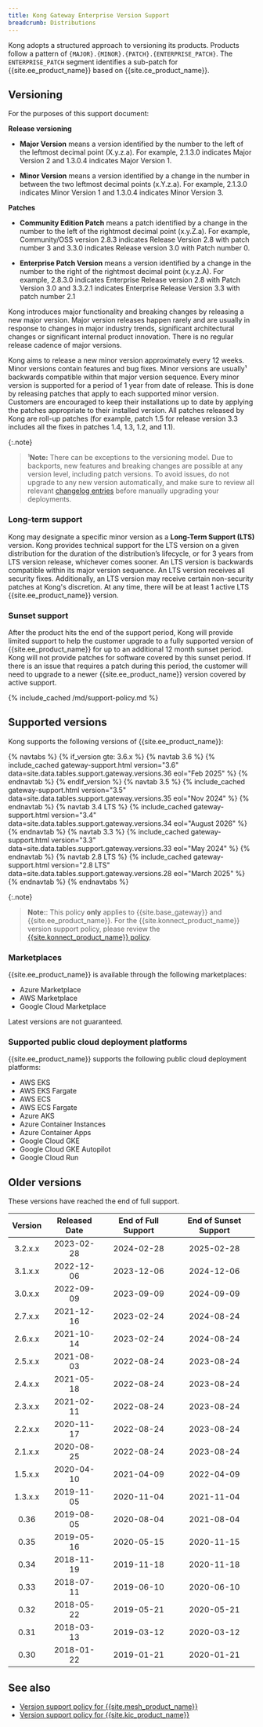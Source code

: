 ```yaml
---
title: Kong Gateway Enterprise Version Support
breadcrumb: Distributions
---
```


Kong adopts a structured approach to versioning its products.
Products follow a pattern of `{MAJOR}.{MINOR}.{PATCH}.{ENTERPRISE_PATCH}`.
The `ENTERPRISE_PATCH` segment identifies a sub-patch for {{site.ee_product_name}} based on {{site.ce_product_name}}.

## Versioning

For the purposes of this support document:

**Release versioning**
  * **Major Version** means a version identified by the number to the left of the leftmost decimal point (X.y.z.a). For example, 2.1.3.0 indicates Major Version 2 and 1.3.0.4 indicates Major Version 1.
  
  * **Minor Version** means a version identified by a change in the number in between the two leftmost decimal points (x.Y.z.a). For example, 2.1.3.0 indicates Minor Version 1 and 1.3.0.4 indicates Minor Version 3.

**Patches**
  * **Community Edition Patch** means a patch identified by a change in the number to the left of the rightmost decimal point (x.y.Z.a). For example, Community/OSS version 2.8.3 indicates Release Version 2.8 with patch number 3 and 3.3.0 indicates Release version 3.0 with Patch number 0.
  
  * **Enterprise Patch Version** means a version identified by a change in the number to the right of the rightmost decimal point (x.y.z.A). For example, 2.8.3.0 indicates Enterprise Release version 2.8 with Patch Version 3.0 and 3.3.2.1 indicates Enterprise Release Version 3.3 with patch number 2.1

Kong introduces major functionality and breaking changes by releasing a new major version. Major version releases happen rarely and are usually in response to changes in major industry trends, significant architectural changes or significant internal product innovation. There is no regular release cadence of major versions.

Kong aims to release a new minor version approximately every 12 weeks. Minor versions contain features and bug fixes. Minor versions are usually¹ backwards compatible within that major version sequence. Every minor version is supported for a period of 1 year from date of release. This is done by releasing patches that apply to each supported minor version. Customers are encouraged to keep their installations up to date by applying the patches appropriate to their installed version. All patches released by Kong are roll-up patches (for example, patch 1.5 for release version 3.3 includes all the fixes in patches 1.4, 1.3, 1.2, and 1.1).

{:.note}
> ¹**Note:** There can be exceptions to the versioning model. 
Due to backports, new features and breaking changes are possible at any version level, including patch versions.
To avoid issues, do not upgrade to any new version automatically, and 
make sure to review all relevant [changelog entries](/gateway/changelog/) before manually upgrading your deployments.

### Long-term support

Kong may designate a specific minor version as a **Long-Term Support (LTS)** version. Kong provides technical support for the LTS version on a given distribution for the duration of the distribution’s lifecycle, or for 3 years from LTS version release, whichever comes sooner. An LTS version is backwards compatible within its major version sequence. An LTS version receives all security fixes. Additionally, an LTS version may receive certain non-security patches at Kong's discretion. At any time, there will be at least 1 active LTS {{site.ee_product_name}} version.

### Sunset support
After the product hits the end of the support period, Kong will provide limited support to help the customer upgrade to a fully supported version of {{site.ee_product_name}} for up to an additional 12 month sunset period. Kong will not provide patches for software covered by this sunset period. If there is an issue that requires a patch during this period, the customer will need to upgrade to a newer {{site.ee_product_name}} version covered by active support.

{% include_cached /md/support-policy.md %}

## Supported versions

Kong supports the following versions of {{site.ee_product_name}}: 

{% navtabs %}
  {% if_version gte: 3.6.x %}
  {% navtab 3.6 %}
    {% include_cached gateway-support.html version="3.6" data=site.data.tables.support.gateway.versions.36 eol="Feb 2025" %}
  {% endnavtab %}
  {% endif_version %}
  {% navtab 3.5 %}
    {% include_cached gateway-support.html version="3.5" data=site.data.tables.support.gateway.versions.35 eol="Nov 2024" %}
  {% endnavtab %}
  {% navtab 3.4 LTS %}
    {% include_cached gateway-support.html version="3.4" data=site.data.tables.support.gateway.versions.34 eol="August 2026" %}
  {% endnavtab %}
  {% navtab 3.3 %}
    {% include_cached gateway-support.html version="3.3" data=site.data.tables.support.gateway.versions.33 eol="May 2024" %}
  {% endnavtab %}
  {% navtab 2.8 LTS %}
    {% include_cached gateway-support.html version="2.8 LTS" data=site.data.tables.support.gateway.versions.28  eol="March 2025" %}
  {% endnavtab %}
{% endnavtabs %}

{:.note}
> **Note:**: This policy **only** applies to {{site.base_gateway}} and {{site.ee_product_name}}. For the {{site.konnect_product_name}} version support policy, please review the [{{site.konnect_product_name}} policy](/konnect/compatibility/#kong-gateway-version-compatibility).

### Marketplaces

{{site.ee_product_name}} is available through the following marketplaces:
- Azure Marketplace
- AWS Marketplace
- Google Cloud Marketplace

Latest versions are not guaranteed.

### Supported public cloud deployment platforms

{{site.ee_product_name}} supports the following public cloud deployment platforms:

* AWS EKS
* AWS EKS Fargate
* AWS ECS
* AWS ECS Fargate
* Azure AKS
* Azure Container Instances
* Azure Container Apps
* Google Cloud GKE
* Google Cloud GKE Autopilot
* Google Cloud Run

## Older versions

These versions have reached the end of full support.

| Version  | Released Date | End of Full Support | End of Sunset Support |
|:--------:|:-------------:|:-------------------:|:---------------------:|
|  3.2.x.x |  2023-02-28   |     2024-02-28      |      2025-02-28       |
|  3.1.x.x |  2022-12-06   |     2023-12-06      |      2024-12-06       |
|  3.0.x.x |  2022-09-09   |     2023-09-09      |      2024-09-09       |
|  2.7.x.x |  2021-12-16   |     2023-02-24      |      2024-08-24       |
|  2.6.x.x |  2021-10-14   |     2023-02-24      |      2024-08-24       |
|  2.5.x.x |  2021-08-03   |     2022-08-24      |      2023-08-24       |
|  2.4.x.x |  2021-05-18   |     2022-08-24      |      2023-08-24       |  
|  2.3.x.x |  2021-02-11   |     2022-08-24      |      2023-08-24       |
|  2.2.x.x |  2020-11-17   |     2022-08-24      |      2023-08-24       |
|  2.1.x.x |  2020-08-25   |     2022-08-24      |      2023-08-24       |
|  1.5.x.x |  2020-04-10   |     2021-04-09      |      2022-04-09       |
|  1.3.x.x |  2019-11-05   |     2020-11-04      |      2021-11-04       |
|   0.36   |  2019-08-05   |     2020-08-04      |      2021-08-04       |
|   0.35   |  2019-05-16   |     2020-05-15      |      2020-11-15       |
|   0.34   |  2018-11-19   |     2019-11-18      |      2020-11-18       |
|   0.33   |  2018-07-11   |     2019-06-10      |      2020-06-10       |
|   0.32   |  2018-05-22   |     2019-05-21      |      2020-05-21       |
|   0.31   |  2018-03-13   |     2019-03-12      |      2020-03-12       |
|   0.30   |  2018-01-22   |     2019-01-21      |      2020-01-21       |

## See also

* [Version support policy for {{site.mesh_product_name}}](/mesh/latest/support-policy/)
* [Version support policy for {{site.kic_product_name}}](/kubernetes-ingress-controller/latest/support-policy/)
